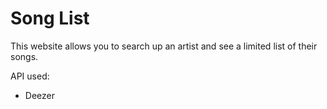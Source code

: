 # Song List

This website allows you to search up an artist and see a limited list of their songs.

API used:
  - Deezer
